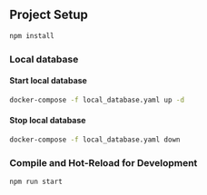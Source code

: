 ## Project Setup

```sh
npm install
```

### Local database

#### Start local database

```sh
docker-compose -f local_database.yaml up -d
```

#### Stop local database
```sh
docker-compose -f local_database.yaml down
```

### Compile and Hot-Reload for Development

```sh
npm run start
```
